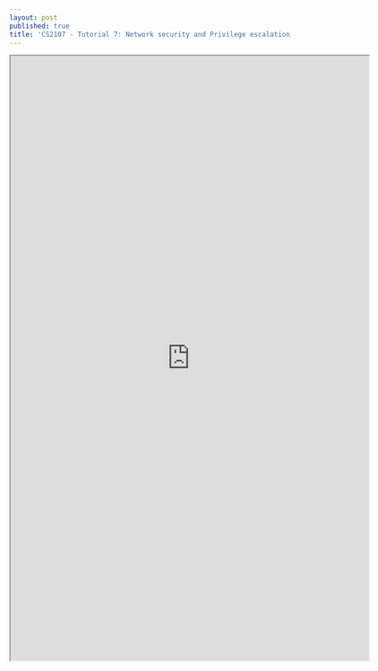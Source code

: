 ```yaml
---
layout: post
published: true
title: 'CS2107 - Tutorial 7: Network security and Privilege escalation '
---
```

<iframe src="https://drive.google.com/file/d/1aFR1ks3rpoGRVOlu3CdmvW0yTaRtsplZ/preview" width="640" height="1080"></iframe>
